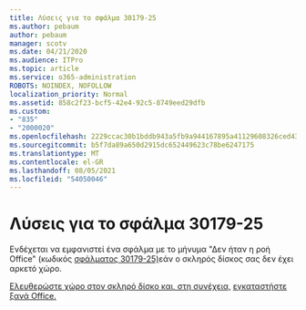 ```yaml
---
title: Λύσεις για το σφάλμα 30179-25
ms.author: pebaum
author: pebaum
manager: scotv
ms.date: 04/21/2020
ms.audience: ITPro
ms.topic: article
ms.service: o365-administration
ROBOTS: NOINDEX, NOFOLLOW
localization_priority: Normal
ms.assetid: 858c2f23-bcf5-42e4-92c5-8749eed29dfb
ms.custom:
- "835"
- "2000020"
ms.openlocfilehash: 2229ccac30b1bddb943a5fb9a944167895a41129608326ced437231166920610
ms.sourcegitcommit: b5f7da89a650d2915dc652449623c78be6247175
ms.translationtype: MT
ms.contentlocale: el-GR
ms.lasthandoff: 08/05/2021
ms.locfileid: "54050046"
---
```

# <a name="solutions-for-error-30179-25"></a>Λύσεις για το σφάλμα 30179-25

Ενδέχεται να εμφανιστεί ένα σφάλμα με το μήνυμα "Δεν ήταν η ροή Office" (κωδικός [σφάλματος 30179-25)](https://support.office.com/article/e40d3c7d-98f6-4284-94a0-882beaa44593?wt.mc_id=Alchemy_ClientDIA)εάν ο σκληρός δίσκος σας δεν έχει αρκετό χώρο.
  
[Ελευθερώστε χώρο στον σκληρό δίσκο και, στη συνέχεια,](https://support.microsoft.com/help/12425/windows-10-free-up-drive-space) [εγκαταστήστε ξανά Office.](https://portal.office.com/OLS/MySoftware.aspx)
  